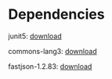 # Dependencies

junit5: [download](https://central.sonatype.com/artifact/org.junit.platform/junit-platform-console-standalone/versions)

commons-lang3: [download](https://central.sonatype.com/artifact/org.apache.commons/commons-lang3/versions)

fastjson-1.2.83: [download](https://repo1.maven.org/maven2/com/alibaba/fastjson/1.2.83/)